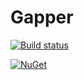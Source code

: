 # Gapper

[![Build status](https://ci.appveyor.com/api/projects/status/et01c1o3klquficy?svg=true)](https://ci.appveyor.com/project/viktornilsson91/gapper)

[![NuGet](https://img.shields.io/nuget/v/gapper.svg)](https://www.nuget.org/packages/gapper/)